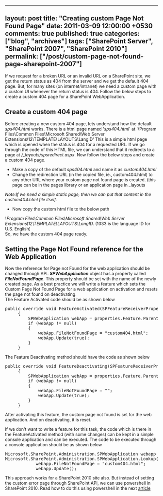 ---
layout: post
title: "Creating custom Page Not Found Page"
date: 2011-03-09 12:00:00 +0530
comments: true
published: true
categories: ["blog", "archives"]
tags: ["SharePoint Server", "SharePoint 2007", "SharePoint 2010"]
permalink: ["/post/custom-page-not-found-page-sharepoint-2007"]
  ---
<!-- more -->
<p>If we request for a broken URL or an invalid URL on a SharePoint site, we get the return status as 404 from the server and we get the default 404 page. But, for many sites (on internet/intranet) we need a custom page with a custom UI whenever the return status is 404. Follow the below steps to create a custom 404 page for a SharePoint WebApplication.</p>
<h2>Create a custom 404 page</h2>
<p>Before creating a new custom 404 page, lets understand how the default <em>sps404.html</em> works. There is a html page named '<em>sps404.html</em>' at '\Program Files\Common Files\Microsoft Shared\Web Server Extensions\12\TEMPLATE\LAYOUTS\LangID' This is a simple html page which is opened when the status is 404 for a requested URL. If we go through the code of this HTML file, we can understand that it redirects to a page at <em>/_layouts/spsredirect.aspx</em>. Now follow the below steps and create a custom 404 page.</p>
<ul class="spd-ul">
<li>Make a copy of the default <em>sps404.html</em> and name it as <em>custom404.html</em></li>
<li>Change the redirection URL (in the copied file, ie., custom404.html) to any other URL where your custom page not found page is created. (this page can be in the pages library or an application page in _layouts</li>
</ul>
<p><em>Note:If we need a simple static page, then we can put that content in the <em>custom404.html</em> file itself.</em></p>
<ul class="spd-ul">
<li>Now copy the custom html file to the below path</li>
</ul>
<p><em>\Program Files\Common Files\Microsoft Shared\Web Server Extensions\12\TEMPLATE\LAYOUTS\LangID</em>. (1033 is the language ID for U.S. English)<br />So, we have the custom 404 page ready. </p>
<h2>Setting the Page Not Found reference for the Web Application</h2>
<p>Now the reference for Page not Found for the web application should be changed through API. <strong><em>SPWebApplication</em></strong> object has a property called <strong><em>FileNotFoundPage</em></strong>. This property should be set with the name of the newly created page. As a best practice we will write a feature which sets the Custom Page Not Found Page for a web application on activation and resets the page not found on deactivating.<br />The Feature Activated code should be as shown below</p>
<pre class="brush:csharp;auto-links:false;toolbar:false" contenteditable="false">public override void FeatureActivated(SPFeatureReceiverProperties properties)
     {
         SPWebApplication webApp = properties.Feature.Parent as SPWebApplication;
         if (webApp != null)
         {
             webApp.FileNotFoundPage = "custom404.html";
             webApp.Update(true);
         }
     }</pre>
<p>The Feature Deactivating method should have the code as shown below</p>
<pre class="brush:csharp;auto-links:false;toolbar:false" contenteditable="false">public override void FeatureDeactivating(SPFeatureReceiverProperties properties)
     {
         SPWebApplication webApp = properties.Feature.Parent as SPWebApplication;
         if (webApp != null)
         {
             webApp.FileNotFoundPage = "";
             webApp.Update(true);
         }
     }</pre>
<p>After activating this feature, the custom page not found is set for the web application. And on deactivating, it is reset.</p>
<p>If we don't want to write a feature for this task, the code which is there in the FeatureActivated method (with some changes) can be kept in a simple console application and can be executed. The code to be executed through a console application should be as shown below</p>
<pre class="brush:csharp;auto-links:false;toolbar:false" contenteditable="false">Microsoft.SharePoint.Administration.SPWebApplication webapp = 
Microsoft.SharePoint.Administration.SPWebApplication.Lookup(new Uri("URL OF THE SITE"));
            webapp.FileNotFoundPage = "custom404.html";
            webapp.Update();</pre>
<p>This approach works for a SharePoint 2010 site also. But instead of setting the custom error page through SharePoint API, we can use powershell in SharePoint 2010. Read how to do this using powershell in the next <a title="Setting Custom Error Page for SharePoint 2010 Sites using PowerShell" href="http://spdeveloper.co.in/articles/pages/custom-page-not-found-page-sharepoint-2010.aspx">article</a></p>
